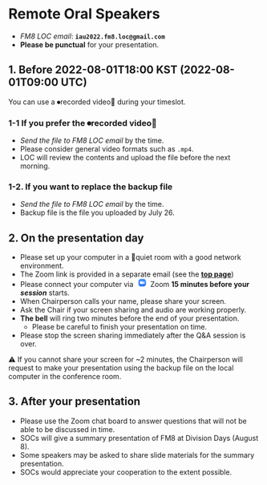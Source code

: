 # Remote Oral Speakers
* _FM8 LOC email_: **``iau2022.fm8.loc@gmail.com``**
* **Please be punctual** for your presentation.

## 1. Before 2022-08-01T18:00 KST (2022-08-01T09:00 UTC)

You can use a ⏺recorded video🎥 during your timeslot. 

### 1-1 If you prefer the ⏺recorded video🎥
* _Send the file to FM8 LOC email_ by the time. 
* Please consider general video formats such as ``.mp4``.
* LOC will review the contents and upload the file before the next morning.


### 1-2. If you want to replace the backup file 
* _Send the file to FM8 LOC email_ by the time. 
* Backup file is the file you uploaded by July 26. 



## 2. On the presentation day

* Please set up your computer in a 🤫quiet room with a good network environment.
* The Zoom link is provided in a separate email (see the [**top page**](index.md#zoom-links)) 
* Please connect your computer via <img src="imgs/Zoom-icon.png" width="30"/>Zoom **15 minutes before your _session_** starts.
* When Chairperson calls your name, please share your screen.
* Ask the Chair if your screen sharing and audio are working properly.
* **The bell** will ring two minutes before the end of your presentation. 
  * Please be careful to finish your presentation on time.
* Please stop the screen sharing immediately after the Q&A session is over.

⚠️ If you cannot share your screen for ~2 minutes, the Chairperson will request to make your presentation using the backup file on the local computer in the conference room.


## 3. After your presentation
* Please use the Zoom chat board to answer questions that will not be able to be discussed in time.
* SOCs will give a summary presentation of FM8 at Division Days (August 8). 
* Some speakers may be asked to share slide materials for the summary presentation. 
* SOCs would appreciate your cooperation to the extent possible.

